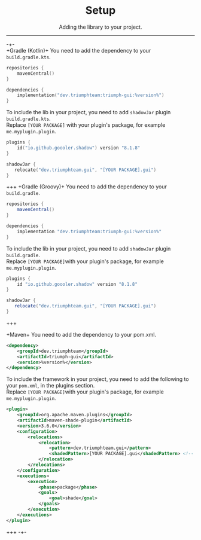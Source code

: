 <center><h1>Setup</h1></center>
<center><p>Adding the library to your project.</p></center>

---

-+-  
+Gradle (Kotlin)+
You need to add the dependency to your `build.gradle.kts`.

```kotlin
repositories {
    mavenCentral()
}

dependencies {
    implementation("dev.triumphteam:triumph-gui:%version%")
}
```

 To include the lib in your project, you need to add `shadowJar` plugin `build.gradle.kts`.  
 Replace `[YOUR PACKAGE]` with your plugin's package, for example `me.myplugin.plugin`.

```kotlin
plugins { 
    id("io.github.goooler.shadow") version "8.1.8"
}

shadowJar {
   relocate("dev.triumphteam.gui", "[YOUR PACKAGE].gui")
}
```
+++
+Gradle (Groovy)+
You need to add the dependency to your `build.gradle`.

```groovy
repositories {
    mavenCentral()
}

dependencies {
    implementation "dev.triumphteam:triumph-gui:%version%"
}
```

 To include the lib in your project, you need to add `shadowJar` plugin `build.gradle`.  
 Replace `[YOUR PACKAGE]`with your plugin's package, for example `me.myplugin.plugin`.

```groovy
plugins {
    id "io.github.goooler.shadow" version "8.1.8"
}

shadowJar {
   relocate("dev.triumphteam.gui", "[YOUR PACKAGE].gui")
}
```
+++

+Maven+
You need to add the dependency to your pom.xml.

```xml
<dependency>
    <groupId>dev.triumphteam</groupId>
    <artifactId>triumph-gui</artifactId>
    <version>%version%</version>
</dependency>
```

 To include the framework in your project, you need to add the following to your `pom.xml`, in the plugins section.  
 Replace `[YOUR PACKAGE]`with your plugin's package, for example `me.myplugin.plugin`.

```xml
<plugin>
    <groupId>org.apache.maven.plugins</groupId>
    <artifactId>maven-shade-plugin</artifactId>
    <version>3.6.0</version>
    <configuration>
        <relocations>
            <relocation>
                <pattern>dev.triumphteam.gui</pattern>
                <shadedPattern>[YOUR PACKAGE].gui</shadedPattern> <!-- Replace package here here -->
            </relocation>
        </relocations>
    </configuration>
    <executions>
        <execution>
            <phase>package</phase>
            <goals>
                <goal>shade</goal>
            </goals>
        </execution>
    </executions>
</plugin>
```
+++
-+-
